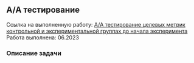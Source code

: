 **A/А тестирование**<br/>
---
Ссылка на выполненную работу: [A/А тестирование целевых метрик контрольной и экспериментальной группах до начала эксперимента](https://github.com/NailyaAukhadeeva/A-A-test)  
Работа выполнена: 06.2023
### Описание задачи<br/>
